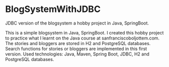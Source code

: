 # BlogSystemWithJDBC
JDBC version of the blogsystem a hobby project in Java, SpringBoot. 

This is a simple blogsystem in Java, SpringBoot. I created this hobby project to practice what I learnt on the Java course at sanfranciscoboljottem.com. The stories and bloggers are stored in H2 and 
PostgreSQL databases. Search functions for stories or bloggers are implemented in this first version. Used technologies: Java, Maven, Spring Boot, JDBC, H2 and PostgreSQL databases.

